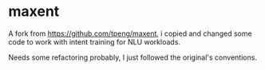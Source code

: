 maxent
===================
A fork from https://github.com/tpeng/maxent, i copied and changed some code to work with intent training for NLU workloads.

Needs some refactoring probably, I just followed the original's conventions.